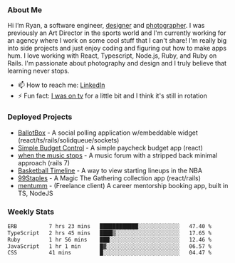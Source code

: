 ### About Me
Hi I’m Ryan, a software engineer, [designer](https://www.denvermullets.com/video) and [photographer](https://www.denvermullets.com/). I was previously an Art Director in the sports world and I'm currently working for an agency where I work on some cool stuff that I can't share! I'm really big into side projects and just enjoy coding and figuring out how to make apps hum. I love working with React, Typescript, Node.js, Ruby, and Ruby on Rails. I'm passionate about photography and design and I truly believe that learning never stops.

- 📫 How to reach me: [LinkedIn](https://www.linkedin.com/in/ryanvaznis)
- ⚡ Fun fact: [I was on tv](https://vimeo.com/381425882) for a little bit and I think it's still in rotation

### Deployed Projects
- [BallotBox](https://voteballotbox.com/) - A social polling application w/embeddable widget (react/ts/rails/solidqueue/sockets)
- [Simple Budget Control](https://simplebudgetcontrol.com/) - A simple paycheck budget app (react)
- [when the music stops](https://whenthemusicstops.net) - A music forum with a stripped back minimal approach (rails 7)
- [Basketball Timeline](https://basketball-timeline.com/?team=PHO&year=2023) - A way to view starting lineups in the NBA
- [99Staples](https://www.99staples.com/collections/denvermullets/9) - A Magic The Gathering collection app (react/rails)
- [mentumm](https://portal.mentumm.com/) - (Freelance client) A career mentorship booking app, built in TS, NodeJS

### Weekly Stats
<!--START_SECTION:waka-->

```txt
ERB          7 hrs 23 mins   ████████████░░░░░░░░░░░░░   47.40 %
TypeScript   2 hrs 45 mins   ████▒░░░░░░░░░░░░░░░░░░░░   17.65 %
Ruby         1 hr 56 mins    ███░░░░░░░░░░░░░░░░░░░░░░   12.46 %
JavaScript   1 hr 1 min      █▓░░░░░░░░░░░░░░░░░░░░░░░   06.57 %
CSS          41 mins         █░░░░░░░░░░░░░░░░░░░░░░░░   04.47 %
```

<!--END_SECTION:waka-->
